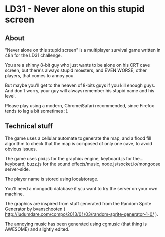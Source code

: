 LD31 - Never alone on this stupid screen
====
About
-----
"Never alone on this stupid screen" is a multiplayer survival game written in 48h for the LD31 challenge.

You are a shinny 8-bit guy who just wants to be alone on his CRT cave screen, but there's always stupid monsters, and
EVEN WORSE, other players, that comes to annoy you.

But maybe you'll get to the heaven of 8-bits guys if you kill enough guys. And don't worry, your guy will always remember
his stupid name and his level.

Please play using a modern, Chrome/Safari recommended, since Firefox tends to lag a bit sometimes :(.

Technical stuff
---------------

The game uses a cellular automate to generate the map, and a flood fill algorithm to check that the map is composed of
only one cave, to avoid obvious issues.

The game uses pixi.js for the graphics engine, keyboard.js for the... keyboard, buzz.js for the sound effects/music,
node.js/socket.io/mongoose server-side.

The player name is stored using localstorage.

You'll need a mongodb database if you want to try the server on your own machine.

The graphics are inspired from stuff generated from the Random Sprite Generator by bvanschooten
( http://ludumdare.com/compo/2013/04/03/random-sprite-generator-1-0/ ).

The annoying music has been generated using cgmusic (that thing is AWESOME) and slightly edited.